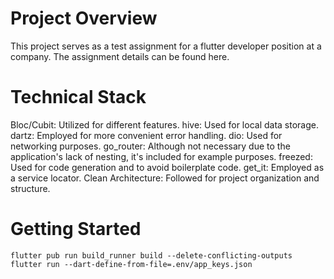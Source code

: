 # Project Overview

This project serves as a test assignment for a flutter developer position at a company. The assignment details can be found here.

# Technical Stack
Bloc/Cubit: Utilized for different features.
hive: Used for local data storage.
dartz: Employed for more convenient error handling.
dio: Used for networking purposes.
go_router: Although not necessary due to the application's lack of nesting, it's included for example purposes.
freezed: Used for code generation and to avoid boilerplate code.
get_it: Employed as a service locator.
Clean Architecture: Followed for project organization and structure.

# Getting Started
`flutter pub run build_runner build --delete-conflicting-outputs` \
`flutter run --dart-define-from-file=.env/app_keys.json`
